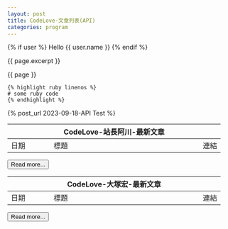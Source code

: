 ```yaml
---
layout: post
title: CodeLove-文章列表(API)
categories: program
---
```

 {% if user %}
   Hello {{ user.name }}
 {% endif %}

 {{ page.excerpt }}

  {{ page }}
 
```
{% highlight ruby linenos %}
# some ruby code
{% endhighlight %}
```

{% post_url 2023-09-18-API Test %}

<table id="dataTable_howtomakeaturn">
  <thead>
    <tr>
      <th colspan="3">CodeLove-站長阿川-最新文章</th>
    </tr>
  </thead>
  <tbody>
  <tr>
    <td width="20%">日期</td>
    <td>標題</td>
    <td width="10%">連結</td>
  </tr>
  </tbody>
</table>

<input type="button" id="btnMore_howtomakeaturn" value="Read more...">

<br>

<table id="dataTable_hung19091">
  <thead>
    <tr>
      <th colspan="3">CodeLove-大塚宏-最新文章</th>
    </tr>
  </thead>
  <tbody>
  <tr>
    <td width="20%">日期</td>
    <td>標題</td>
    <td width="10%">連結</td>
  </tr>
  </tbody>
</table>

<input type="button" id="btnMore_hung19091" value="Read more...">

<script>
  let api = new Array();
  
  api[0] = setAPI("howtomakeaturn");
  api[1] = setAPI("hung19091");
  
  for(let i = 0;i < api.length;i++){
    api[i].call();
    api[i].btn.onclick = function () {
        api[i].call();
    };
  }
  
  function setAPI(user){    
    let obj = {
      url: "https://codelove.tw/api/posts?username=" + user + "&per_page=5&page=",
      pageCount: 1,
      table: document.getElementById("dataTable_" + user),
      btn: document.getElementById("btnMore_" + user),
      call: function(){
        let tmpURL = this.url + this.pageCount;
        let tmpTable = this.table;
        callAPI(tmpURL, tmpTable);
        this.pageCount += 1;
      }
    };
    
    return obj;
  }
  
  function callAPI(url, table){
    fetch(url)
      .then((res) => {
        const data = res.json();
        return data;
      })
      .then((data) => {
        //console.log(data);
        if(data.length == 0){
          alert('沒有更多文章了!');          
          return;
        }
        for (let i = 0; i < data.length; i++) {
          let dr = document.createElement("TR");
    
          let dc_date = document.createElement("TD");
          let postDate = new Date(data[i]['published_at']);
          let year = postDate.getFullYear();
          let month = postDate.getMonth();
          let day = postDate.getDate();
          let formatDate = `${year}-${month}-${day}`;
          let txt = document.createTextNode(formatDate);
          dc_date.appendChild(txt);
          //dc_date.style.width = '20%';
          dr.appendChild(dc_date);
          
          let dc_title = document.createElement("TD");
          txt = document.createTextNode(data[i]['title']);
          dc_title.appendChild(txt);
          dr.appendChild(dc_title);
    
          let dc_url = document.createElement("TD");
          let url = document.createElement("a");
          url.href = data[i]['canonical_url'];
          url.innerHTML = data[i]['id'];
          url.target = "_blank";
          url.rel = "noopenner";
          dc_url.appendChild(url);
          dr.appendChild(dc_url);
          
          table.appendChild(dr);
        }
      });
  }
</script>
